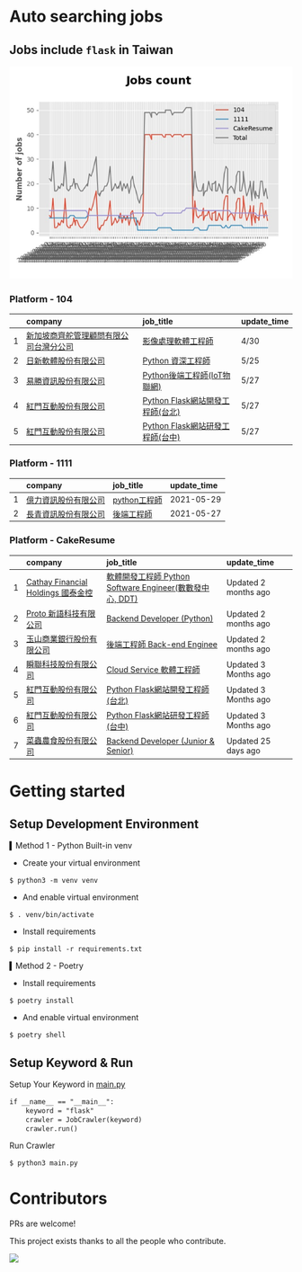 # Auto searching jobs

## Jobs include `flask` in Taiwan 

 ![image](./doc/plot_img.jpg)


### Platform - 104


|    | company                                                                                 | job_title                                                                          | update_time   |
|---:|:----------------------------------------------------------------------------------------|:-----------------------------------------------------------------------------------|:--------------|
|  1 | [新加坡商齊舵管理顧問有限公司台灣分公司](https://www.104.com.tw/company/1a2x6bldr7?jobsource=2018indexpoc) | [影像處理軟體工程師](https://www.104.com.tw/job/77vw9?jobsource=2018indexpoc)               | 4/30          |
|  2 | [日新軟體股份有限公司](https://www.104.com.tw/company/oi77qwg?jobsource=2018indexpoc)             | [Python 資深工程師](https://www.104.com.tw/job/6yfn5?jobsource=2018indexpoc)            | 5/25          |
|  3 | [易勝資訊股份有限公司](https://www.104.com.tw/company/1a2x6bj8og?jobsource=2018indexpoc)          | [Python後端工程師(IoT物聯網)](https://www.104.com.tw/job/76vbt?jobsource=2018indexpoc)     | 5/27          |
|  4 | [紅門互動股份有限公司](https://www.104.com.tw/company/oh4m67k?jobsource=2018indexpoc)             | [Python Flask網站開發工程師(台北)](https://www.104.com.tw/job/6xtfl?jobsource=2018indexpoc) | 5/27          |
|  5 | [紅門互動股份有限公司](https://www.104.com.tw/company/oh4m67k?jobsource=2018indexpoc)             | [Python Flask網站研發工程師(台中)](https://www.104.com.tw/job/6kf9h?jobsource=2018indexpoc) | 5/27          |

### Platform - 1111


|    | company                                              | job_title                                          | update_time   |
|---:|:-----------------------------------------------------|:---------------------------------------------------|:--------------|
|  1 | [億力資訊股份有限公司](https://www.1111.com.tw/corp/54937860/) | [python工程師](https://www.1111.com.tw/job/97374762/) | 2021-05-29    |
|  2 | [長青資訊股份有限公司](https://www.1111.com.tw/corp/71694811/) | [後端工程師](https://www.1111.com.tw/job/85012186/)     | 2021-05-27    |

### Platform - CakeResume


|    | company                                                                               | job_title                                                                                                                           | update_time          |
|---:|:--------------------------------------------------------------------------------------|:------------------------------------------------------------------------------------------------------------------------------------|:---------------------|
|  1 | [Cathay Financial Holdings 國泰金控](https://www.cakeresume.com/companies/cathayholdings) | [軟體開發工程師 Python Software Engineer(數數發中心, DDT)](https://www.cakeresume.com/companies/cathayholdings/jobs/f5c69a)                     | Updated 2 months ago |
|  2 | [Proto 新語科技有限公司](https://www.cakeresume.com/companies/proto-cx)                       | [Backend Developer (Python)](https://www.cakeresume.com/companies/proto-cx/jobs/backend-developer-python)                           | Updated 2 months ago |
|  3 | [玉山商業銀行股份有限公司](https://www.cakeresume.com/companies/esunbank)                         | [後端工程師 Back-end Enginee](https://www.cakeresume.com/companies/esunbank/jobs/back-end-enginee)                                       | Updated 2 months ago |
|  4 | [瞬聯科技股份有限公司](https://www.cakeresume.com/companies/cienet)                             | [Cloud Service 軟體工程師](https://www.cakeresume.com/companies/cienet/jobs/cloud-service-software-engineer)                             | Updated 3 Months ago |
|  5 | [紅門互動股份有限公司](https://www.cakeresume.com/companies/eagleeye-5332f1)                    | [Python Flask網站開發工程師(台北)](https://www.cakeresume.com/companies/eagleeye-5332f1/jobs/python-flask-web-development-engineer-taipei)   | Updated 3 Months ago |
|  6 | [紅門互動股份有限公司](https://www.cakeresume.com/companies/eagleeye-5332f1)                    | [Python Flask網站研發工程師(台中)](https://www.cakeresume.com/companies/eagleeye-5332f1/jobs/python-flask-website-r-amp-d-engineer-taichung) | Updated 3 Months ago |
|  7 | [菜蟲農食股份有限公司](https://www.cakeresume.com/companies/tsaitung)                           | [Backend Developer (Junior & Senior)](https://www.cakeresume.com/companies/tsaitung/jobs/backend-developer-junior-senior)           | Updated 25 days ago  |



# Getting started
## Setup Development Environment
▍Method 1 - Python Built-in venv

- Create your virtual environment
```
$ python3 -m venv venv
```
- And enable virtual environment
```
$ . venv/bin/activate
```
- Install requirements
```
$ pip install -r requirements.txt 
```

▍Method 2 - Poetry
- Install requirements
```
$ poetry install
```
- And enable virtual environment
```
$ poetry shell
```

## Setup Keyword & Run

Setup Your Keyword in [main.py](./main.py#L88)
```
if __name__ == "__main__":
    keyword = "flask"
    crawler = JobCrawler(keyword)
    crawler.run()
```

Run Crawler
```
$ python3 main.py
```

# Contributors
PRs are welcome!

This project exists thanks to all the people who contribute.

<a href="https://github.com/hsuanchi/auto-search-flask-job/graphs/contributors">
  <img src="https://contrib.rocks/image?repo=hsuanchi/auto-search-flask-job"/>
</a>
